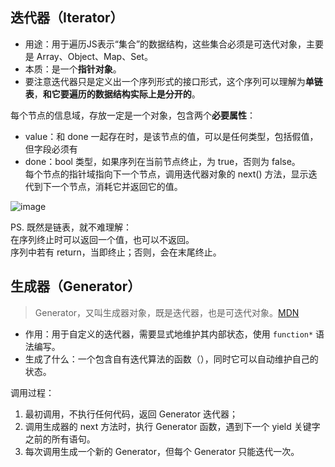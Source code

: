 ## 迭代器（Iterator）

- 用途：用于遍历JS表示“集合”的数据结构，这些集合必须是可迭代对象，主要是 Array、Object、Map、Set。
- 本质：是一个**指针对象**。
- 要注意迭代器只是定义出一个序列形式的接口形式，这个序列可以理解为**单链表**，**和它要遍历的数据结构实际上是分开的**。    

每个节点的信息域，存放一定是一个对象，包含两个**必要属性**：
  - value：和 done 一起存在时，是该节点的值，可以是任何类型，包括假值，但字段必须有
  - done：bool 类型，如果序列在当前节点终止，为 true，否则为 false。  
每个节点的指针域指向下一个节点，调用迭代器对象的 next() 方法，显示迭代到下一个节点，消耗它并返回它的值。

![image](https://user-images.githubusercontent.com/31687804/122403195-c28ac480-cfb0-11eb-891b-a2232b248dd4.png)

PS. 既然是链表，就不难理解：  
在序列终止时可以返回一个值，也可以不返回。  
序列中若有 return，当即终止；否则，会在末尾终止。

## 生成器（Generator）

> Generator，又叫生成器对象，既是迭代器，也是可迭代对象。[MDN](https://developer.mozilla.org/zh-CN/docs/Web/JavaScript/Reference/Iteration_protocols#%E7%94%9F%E6%88%90%E5%99%A8%E5%AF%B9%E8%B1%A1%E5%88%B0%E5%BA%95%E6%98%AF%E4%B8%80%E4%B8%AA%E8%BF%AD%E4%BB%A3%E5%99%A8%EF%BC%8C%E8%BF%98%E6%98%AF%E4%B8%80%E4%B8%AA%E5%8F%AF%E8%BF%AD%E4%BB%A3%E5%AF%B9%E8%B1%A1%EF%BC%9F)
- 作用：用于自定义的迭代器，需要显式地维护其内部状态，使用 `function*` 语法编写。
- 生成了什么：一个包含自有迭代算法的函数（），同时它可以自动维护自己的状态。

调用过程：

1. 最初调用，不执行任何代码，返回 Generator 迭代器；
2. 调用生成器的 next 方法时，执行 Generator 函数，遇到下一个 yield 关键字之前的所有语句。
3. 每次调用生成一个新的 Generator，但每个 Generator 只能迭代一次。

